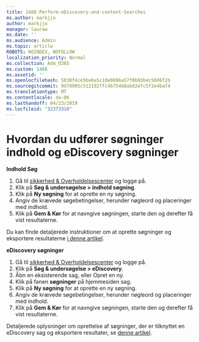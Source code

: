 ```yaml
---
title: 1488-Perform-eDiscovery-and-content-Searches
ms.author: markjjo
author: markjjo
manager: lauraw
ms.date: ''
ms.audience: Admin
ms.topic: article
ROBOTS: NOINDEX, NOFOLLOW
localization_priority: Normal
ms.collection: Adm_O365
ms.custom: 1488
ms.assetid: ''
ms.openlocfilehash: 5830f4ce5be6a5c10e0696a57f0b83b4c5606f2b
ms.sourcegitcommit: 9d78905c512192ffc4675468abd2efc5f2e4baf4
ms.translationtype: MT
ms.contentlocale: da-DK
ms.lasthandoff: 04/23/2019
ms.locfileid: "32373310"
---
```

# <a name="how-to-perform-content-searches-and-ediscovery-searches"></a>Hvordan du udfører søgninger indhold og eDiscovery søgninger

**Indhold Søg**

1. Gå til [sikkerhed & Overholdelsescenter](https://protection.office.com) og logge på.
2. Klik på **Søg & undersøgelse > indhold søgning**.
3. Klik på **Ny søgning** for at oprette en ny søgning.
4. Angiv de krævede søgebetingelser, herunder nøgleord og placeringer med indhold.  
5. Klik på **Gem & Kør** for at navngive søgningen, starte den og derefter få vist resultaterne. 
 
Du kan finde detaljerede instruktioner om at oprette søgninger og eksportere resultaterne [i denne artikel](https://docs.microsoft.com/office365/securitycompliance/content-search).

**eDiscovery søgninger**

1. Gå til [sikkerhed & Overholdelsescenter](https://protection.office.com) og logge på.
2. Klik på **Søg & undersøgelse > eDiscovery**.
3. Åbn en eksisterende sag, eller Opret en ny.
4. Klik på fanen **søgninger** på hjemmesiden sag.  
5. Klik på **Ny søgning** for at oprette en ny søgning.
6. Angiv de krævede søgebetingelser, herunder nøgleord og placeringer med indhold.  
7. Klik på **Gem & Kør** for at navngive søgningen, starte den og derefter få vist resultaterne.

Detaljerede oplysninger om oprettelse af søgninger, der er tilknyttet en eDiscovery sag og eksportere resultater, se [denne artikel](https://docs.microsoft.com/office365/securitycompliance/ediscovery-cases).